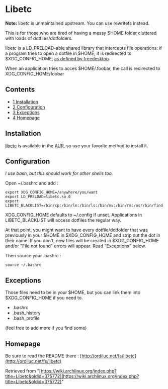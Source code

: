 # Libetc

**Note:** libetc is unmaintained upstream. You can use rewritefs instead.

This is for those who are tired of having a messy $HOME folder cluttered with loads of dotfiles/dotfolders.

libetc is a LD_PRELOAD-able shared library that intercepts file operations: if a program tries to open a dotfile in $HOME, it is redirected to $XDG_CONFIG_HOME, [as defined by freedesktop](http://standards.freedesktop.org/basedir-spec/basedir-spec-0.6.html).

When an application tries to acces $HOME/.foobar, the call is redirected to XDG_CONFIG_HOME/foobar

## Contents

*   [1 Installation](#Installation)
*   [2 Configuration](#Configuration)
*   [3 Exceptions](#Exceptions)
*   [4 Homepage](#Homepage)

## Installation

[libetc](https://aur.archlinux.org/packages/libetc/) is available in the [AUR](/index.php/AUR "AUR"), so use your favorite method to install it.

## Configuration

_I use bash, but this should work for other shells too._

Open ~/.bashrc and add :

```
export XDG_CONFIG_HOME=/anywhere/you/want 
export LD_PRELOAD=libetc.so.0
export LIBETC_BLACKLIST=/bin/cp:/bin/ln:/bin/ls:/bin/mv:/bin/rm:/usr/bin/find

```

XDG_CONFIG_HOME defaults to ~/.config if unset. Applications in LIBETC_BLACKLIST will access dotfiles the regular way.

At that point, you might want to have every dotfile/dotfolder that was previously in your $HOME in $XDG_CONFIG_HOME and strip out the dot in their name. If you don't, new files will be created in $XDG_CONFIG_HOME and/or "File not found" errors will appear. Read "Exceptions" below.

Then source your .bashrc :

```
source ~/.bashrc

```

## Exceptions

Those files need to be in your $HOME, but you can link them into $XDG_CONFIG_HOME if you need to.

*   .bashrc
*   .bash_history
*   .bash_profile

(feel free to add more if you find some)

## Homepage

Be sure to read the README there : [http://ordiluc.net/fs/libetc](http://ordiluc.net/fs/libetc)

Retrieved from "[https://wiki.archlinux.org/index.php?title=Libetc&oldid=375772](https://wiki.archlinux.org/index.php?title=Libetc&oldid=375772)"